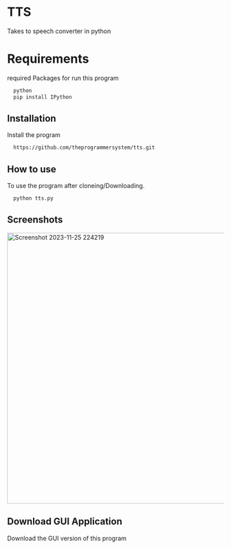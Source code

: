 # TTS
Takes to speech converter in python


#  Requirements
required Packages  for  run this program

```bash
  python 
  pip install IPython
```

## Installation

Install the program

```bash
  https://github.com/theprogrammersystem/tts.git
```

## How to use 

To use the program after cloneing/Downloading.

```bash
  python tts.py
```

## Screenshots
<img width="629" alt="Screenshot 2023-11-25 224219" src="https://github.com/theprogrammersystem/tts/assets/150264274/9b15fc1c-98e4-4e6d-88c7-6c380d27a4c4">

  

## Download GUI Application

Download the GUI version of this program
